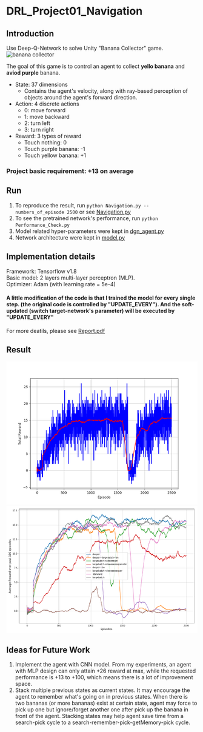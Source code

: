 # DRL_Project01_Navigation
## Introduction
Use Deep-Q-Network to solve Unity "Banana Collector" game.
![banana collector](https://s3.amazonaws.com/video.udacity-data.com/topher/2018/June/5b1ab4b0_banana/banana.gif)

The goal of this game is to control an agent to collect **yello banana** and **aviod purple** banana.

* State: 37 dimensions
  * Contains the agent's velocity, along with ray-based perception of objects around the agent's forward direction.
* Action: 4 discrete actions
  * 0: move forward
  * 1: move backward
  * 2: turn left
  * 3: turn right
* Reward: 3 types of reward
  * Touch nothing: 0
  * Touch purple banana: -1
  * Touch yellow banana: +1
### Project basic requirement: +13 on average

## Run
1. To reproduce the result, run `python Navigation.py --numbers_of_episode 2500` or see [Navigation.py](./Navigation.py)
2. To see the pretrained network's performance, run `python Performance_Check.py`
3. Model related hyper-parameters were kept in [dgn_agent.py](./dqn_agent.py)
4. Network architecture were kept in [model.py](./model.py)

## Implementation details
Framework: Tensorflow v1.8  <br>
Basic model: 2 layers multi-layer perceptron (MLP). <br>
Optimizer: Adam (with learning rate = 5e-4) <br>
#### A little modification of the code is that I trained the model for every single step. (the original code is controlled by "UPDATE_EVERY"). And the soft-updated (switch target-network's parameter) will be executed by "UPDATE_EVERY"
For more deatils, please see [Report.pdf](./Report.pdf)

## Result
![result_mean_cumulative_reward](./img/mean_collected_reward.png)
![result_moving_average_of_all_conditions](./img/plot_avg.png)

## Ideas for Future Work
1. Implement the agent with CNN model. From my experiments, an agent with MLP design can only attain +26 reward at max, while the requested performance is +13 to +100, which means there is a lot of improvement space.
2. Stack multiple previous states as current states. It may encourage the agent to remember what's going on in previous states. When there is two bananas (or more bananas) exist at certain state, agent may force to pick up one but ignore/forget another one after pick up the banana in front of the agent. Stacking states may help agent save time from a search-pick cycle to a search-remember-pick-getMemory-pick cycle.